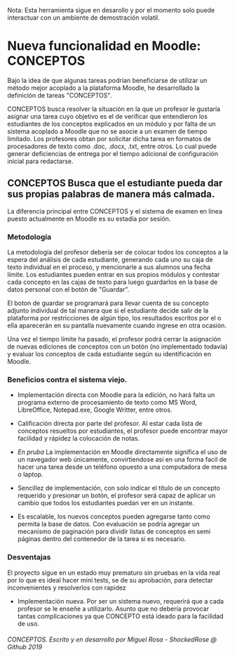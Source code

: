 Nota: Esta herramienta sigue en desarollo y por el momento solo puede interactuar con un ambiente de demostración volatil.

# Nueva funcionalidad en Moodle: CONCEPTOS

Bajo la idea de que algunas tareas podrían beneficiarse de utilizar un método mejor acoplado a la plataforma Moodle, he desarrollado la definición de tareas "CONCEPTOS".

CONCEPTOS busca resolver la situación en la que un profesor le gustaría asignar una tarea cuyo objetivo es el de verificar que entendieron los estudiantes de los conceptos explicados en un módulo y por falta de un sistema acoplado a Moodle que no se asocie a un examen de tiempo limitado. Los profesores obtan por solicitar dicha tarea en formatos de procesadores de texto como .doc, .docx, .txt, entre otros. Lo cual puede generar deficiencias de entrega por el tiempo adicional de configuración inicial para redactarse.

## CONCEPTOS Busca que el estudiante pueda dar sus propias palabras de manera más calmada.

La diferencia principal entre CONCEPTOS y el sistema de examen en linea puesto actualmente en Moodle es su estadía por sesión.

### Metodología

La metodología del profesor debería ser de colocar todos los conceptos a la espera del análisis de cada estudiante, generando cada uno su caja de texto individual en el proceso, y mencionarle a sus alumnos una fecha límite. Los estudiantes pueden entrar en sus propios módulos y contestar cada concepto en las cajas de texto para luego guardarlos en la base de datos personal con el botón de "Guardar".

El boton de guardar se programará para llevar cuenta de su concepto adjunto individual de tal manera que si el estudiante decide salir de la plataforma por restricciones de algún tipo, los resultados escritos por el o ella aparecerán en su pantalla nuevamente cuando ingrese en otra ocasión.

Una vez el tiempo límite ha pasado, el profesor podrá cerrar la asignación de nuevas ediciones de conceptos con un botón (no implementado todavía) y evaluar los conceptos de cada estudiante según su identificación en Moodle.

### Beneficios contra el sistema viejo.

-   Implementación directa con Moodle para la edición, no hará falta un programa externo de procesamiento de texto como MS Word, LibreOffice, Notepad.exe, Google Writter, entre otros.

-   Calificación directa por parte del profesor. Al estar cada lista de conceptos resueltos por estudiantes, el profesor puede encontrar mayor facilidad y rápidez la colocación de notas.

-   *En pruba* La implementación en Moodle directamente significa el uso de un navegador web únicamente, convirtiendose así en una forma facil de hacer una tarea desde un teléfono opuesto a una computadora de mesa o laptop.

-   Sencillez de implementación, con solo indicar el título de un concepto requerido y presionar un botón, el profesor será capaz de aplicar un cambio que todos los estudiantes puedan ver en un instante.

-   Es escalable, los nuevos conceptos pueden agregarse tanto como permita la base de datos. Con evaluación se podría agregar un mecanismo de paginación para dividir listas de conceptos en semi páginas dentro del contenedor de la tarea si es necesario.


### Desventajas

El proyecto sigue en un estado muy prematuro sin pruebas en la vida real por lo que es ideal hacer mini tests, se de su aprobación, para detectar inconvenientes y resolverlos con rapidez 

-   Implementación nueva. Por ser un sistema nuevo, requerirá que a cada profesor se le enseñe a utilizarlo. Asunto que no debería provocar tantas complicaciones ya que CONCEPTO está ideado para la facilidad de uso.


###### CONCEPTOS.  Escrito y en desarrollo por Miguel Rosa - ShockedRose @ Github 2019



